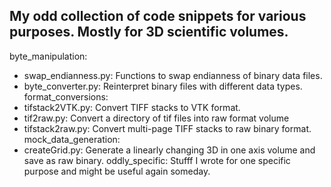 ## My odd collection of code snippets for various purposes. Mostly for 3D scientific volumes.
byte_manipulation:
- swap_endianness.py: Functions to swap endianness of binary data files.
- byte_converter.py: Reinterpret binary files with different data types.
format_conversions:
- tifstack2VTK.py: Convert TIFF stacks to VTK format.
- tif2raw.py: Convert a directory of tif files into raw format volume
- tifstack2raw.py: Convert multi-page TIFF stacks to raw binary format.
mock_data_generation:
- createGrid.py: Generate a linearly changing 3D in one axis volume and save as raw binary.
oddly_specific:
Stufff I wrote for one specific purpose and might be useful again someday.